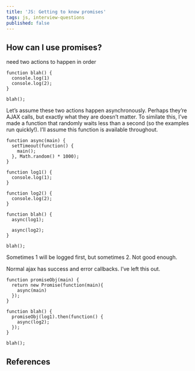 ```yaml
---
title: 'JS: Getting to know promises'
tags: js, interview-questions
published: false
---
```


## How can I use promises?

need two actions to happen in order

```
function blah() {
  console.log(1)
  console.log(2);
}

blah();
```

Let’s assume these two actions happen asynchronously. Perhaps they’re AJAX calls, but exactly what they are doesn’t matter. To similate this, I’ve made a function that randomly waits less than a second (so the examples run quickly!). I’ll assume this function is available throughout.

```
function async(main) {
  setTimeout(function() {
    main();
  }, Math.random() * 1000);
}
```

```
function log1() {
  console.log(1);
}

function log2() {
  console.log(2);
}
```

```
function blah() {
  async(log1);

  async(log2);
}

blah();
```

Sometimes 1 will be logged first, but sometimes 2. Not good enough.

Normal ajax has success and error callbacks. I’ve left this out.

```
function promiseObj(main) {
  return new Promise(function(main){
    async(main)
  });
}
```


```
function blah() {
  promiseObj(log1).then(function() {
    async(log2);
  });
}

blah();
```

## References

